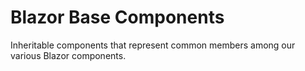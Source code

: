 # Blazor Base Components
Inheritable components that represent common members among our various Blazor components.
